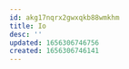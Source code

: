 ```yaml
---
id: akg17nqrx2gwxqkb88wmkhm
title: Io
desc: ''
updated: 1656306746756
created: 1656306746141
---
```


